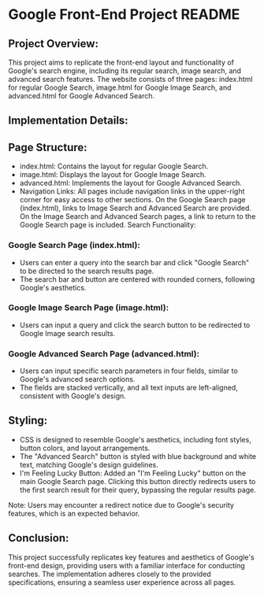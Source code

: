 # Google Front-End Project README

## Project Overview:

This project aims to replicate the front-end layout and functionality of Google's search engine, including its regular search, image search, and advanced search features. The website consists of three pages: index.html for regular Google Search, image.html for Google Image Search, and advanced.html for Google Advanced Search.

## Implementation Details:

## Page Structure:

- index.html: Contains the layout for regular Google Search.
- image.html: Displays the layout for Google Image Search.
- advanced.html: Implements the layout for Google Advanced Search.
- Navigation Links: All pages include navigation links in the upper-right corner for easy access to other sections.
  On the Google Search page (index.html), links to Image Search and Advanced Search are provided.
  On the Image Search and Advanced Search pages, a link to return to the Google Search page is included.
  Search Functionality:

### Google Search Page (index.html):

- Users can enter a query into the search bar and click "Google Search" to be directed to the search results page.
- The search bar and button are centered with rounded corners, following Google's aesthetics.

### Google Image Search Page (image.html):

- Users can input a query and click the search button to be redirected to Google Image search results.

### Google Advanced Search Page (advanced.html):

- Users can input specific search parameters in four fields, similar to Google's advanced search options.
- The fields are stacked vertically, and all text inputs are left-aligned, consistent with Google's design.

## Styling:

- CSS is designed to resemble Google's aesthetics, including font styles, button colors, and layout arrangements.
- The "Advanced Search" button is styled with blue background and white text, matching Google's design guidelines.
- I'm Feeling Lucky Button: Added an "I'm Feeling Lucky" button on the main Google Search page. Clicking this button directly redirects users to the first search result for their query, bypassing the regular results page.

Note: Users may encounter a redirect notice due to Google's security features, which is an expected behavior.

## Conclusion:

This project successfully replicates key features and aesthetics of Google's front-end design, providing users with a familiar interface for conducting searches. The implementation adheres closely to the provided specifications, ensuring a seamless user experience across all pages.
